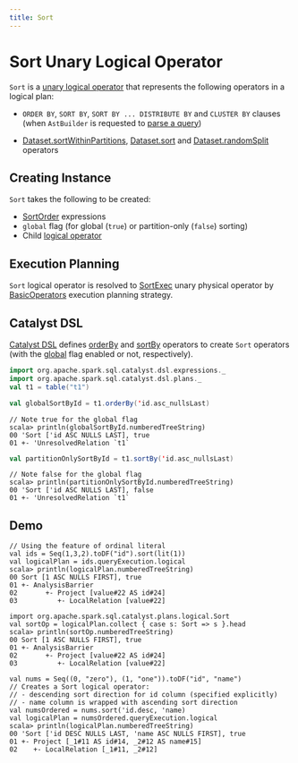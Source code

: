 ```yaml
---
title: Sort
---
```


# Sort Unary Logical Operator

`Sort` is a [unary logical operator](LogicalPlan.md#UnaryNode) that represents the following operators in a logical plan:

* `ORDER BY`, `SORT BY`, `SORT BY ... DISTRIBUTE BY` and `CLUSTER BY` clauses (when `AstBuilder` is requested to [parse a query](../sql/AstBuilder.md#withQueryResultClauses))

* [Dataset.sortWithinPartitions](../spark-sql-dataset-operators.md#sortWithinPartitions), [Dataset.sort](../spark-sql-dataset-operators.md#sort) and [Dataset.randomSplit](../spark-sql-dataset-operators.md#randomSplit) operators

## Creating Instance

`Sort` takes the following to be created:

* <span id="order"> [SortOrder](../expressions/SortOrder.md) expressions
* <span id="global"> `global` flag (for global (`true`) or partition-only (`false`) sorting)
* <span id="child"> Child [logical operator](LogicalPlan.md)

## Execution Planning

`Sort` logical operator is resolved to [SortExec](../physical-operators/SortExec.md) unary physical operator by [BasicOperators](../execution-planning-strategies/BasicOperators.md#Sort) execution planning strategy.

## Catalyst DSL

[Catalyst DSL](../catalyst-dsl/index.md) defines [orderBy](../catalyst-dsl/DslLogicalPlan.md#orderBy) and [sortBy](../catalyst-dsl/DslLogicalPlan.md#sortBy) operators to create `Sort` operators (with the [global](#global) flag enabled or not, respectively).

```scala
import org.apache.spark.sql.catalyst.dsl.expressions._
import org.apache.spark.sql.catalyst.dsl.plans._
val t1 = table("t1")
```

```scala
val globalSortById = t1.orderBy('id.asc_nullsLast)
```

```text
// Note true for the global flag
scala> println(globalSortById.numberedTreeString)
00 'Sort ['id ASC NULLS LAST], true
01 +- 'UnresolvedRelation `t1`
```

```scala
val partitionOnlySortById = t1.sortBy('id.asc_nullsLast)
```

```text
// Note false for the global flag
scala> println(partitionOnlySortById.numberedTreeString)
00 'Sort ['id ASC NULLS LAST], false
01 +- 'UnresolvedRelation `t1`
```

## Demo

```text
// Using the feature of ordinal literal
val ids = Seq(1,3,2).toDF("id").sort(lit(1))
val logicalPlan = ids.queryExecution.logical
scala> println(logicalPlan.numberedTreeString)
00 Sort [1 ASC NULLS FIRST], true
01 +- AnalysisBarrier
02       +- Project [value#22 AS id#24]
03          +- LocalRelation [value#22]

import org.apache.spark.sql.catalyst.plans.logical.Sort
val sortOp = logicalPlan.collect { case s: Sort => s }.head
scala> println(sortOp.numberedTreeString)
00 Sort [1 ASC NULLS FIRST], true
01 +- AnalysisBarrier
02       +- Project [value#22 AS id#24]
03          +- LocalRelation [value#22]
```

```text
val nums = Seq((0, "zero"), (1, "one")).toDF("id", "name")
// Creates a Sort logical operator:
// - descending sort direction for id column (specified explicitly)
// - name column is wrapped with ascending sort direction
val numsOrdered = nums.sort('id.desc, 'name)
val logicalPlan = numsOrdered.queryExecution.logical
scala> println(logicalPlan.numberedTreeString)
00 'Sort ['id DESC NULLS LAST, 'name ASC NULLS FIRST], true
01 +- Project [_1#11 AS id#14, _2#12 AS name#15]
02    +- LocalRelation [_1#11, _2#12]
```
